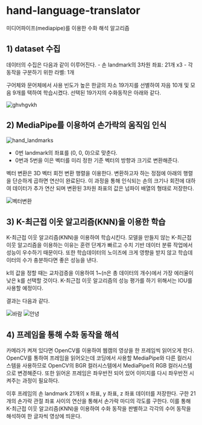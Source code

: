 # hand-language-translator
미디어파이프(mediapipe)를 이용한 수화 해석 알고리즘


## 1) dataset 수집


데이터의 수집은 다음과 같이 이루어진다.
	- 손 landmark의 3차원 좌표: 21개 x3
	- 각 동작을 구분하기 위한 라벨: 1개
  
  구어체와 문어체에서 사용 빈도가 높은 한글의 자소 19가지를 선별하여 자음 10개 및 모음 9개를 택하여 학습시켰다. 선택된 19가지의 수화동작은 아래와 같다.
  
![ghvhgvkh](https://user-images.githubusercontent.com/108911413/203528090-568f7a56-fa0b-42a3-9446-587870675a38.gif)


## 2) MediaPipe를 이용하여 손가락의 움직임 인식


![hand_landmarks](https://user-images.githubusercontent.com/108911413/203527185-404056b5-4bad-4139-ab6a-bc1f4aa8d316.png)

- 0번 landmark의 좌표를 (0, 0, 0)으로 맞춘다.
- 0번과 5번을 이은 벡터를 미리 정한 기준 벡터의 방향과 크기로 변환해준다.

벡터 변환은 3D 벡터 회전 변환 행렬을 이용한다. 변환하고자 하는 정점에 아래의 행렬을 단순하게 곱하면 연산이 완료된다. 이 과정을 통해 인식되는 손의 크기나 회전에 대하여 데이터가 추가 연산 되며 변환된 3차원 좌표의 값은 넘파이 배열의 형태로 저장한다.

![벡터변환](https://user-images.githubusercontent.com/108911413/203529089-07774ef4-5cdb-4937-96ed-7e2ab203d18a.png)


## 3) K-최근접 이웃 알고리즘(KNN)을 이용한 학습


K-최근접 이웃 알고리즘(KNN)을 이용하여 학습시킨다. 
모델을 만들지 않는 K-최근접 이웃 알고리즘을 이용하는 이유는 훈련 단계가 빠르고 수치 기반 데이터 분류 작업에서 성능이 우수하기 때문이다. 또한 학습데이터의 노이즈에 크게 영향을 받지 않고 학습데이터의 수가 충분하다면 좋은 성능을 낸다. 

k의 값을 정할 때는 교차검증을 이용하여 1~(n은 총 데이터의 개수)에서 가장 에러율이 낮은 k를 선택할 것이다. 
K-최근접 이웃 알고리즘의 성능 평가를 하기 위해서는 IOU를 사용할 예정이다.



결과는 다음과 같다.

![바람](https://user-images.githubusercontent.com/108911413/203529863-53663470-a4a5-4da0-b341-d2afdda39b40.png)
![안녕](https://user-images.githubusercontent.com/108911413/203529876-fa92bbfb-e08b-4cee-ae3e-f514c346eb2b.png)


## 4) 프레임을 통해 수화 동작을 해석


카메라가 켜져 있다면 OpenCV를 이용하여 웹캠의 영상을 한 프레임씩 읽어오게 한다. OpenCV를 통하여 프레임을 읽어오는데 코딩에서 사용할 MediaPipe와 다른 컬러시스템을 사용하므로 OpenCV의 BGR 컬러시스템에서 MediaPipe의 RGB 컬러시스템으로 변경해준다. 또한 읽어온 프레임은 좌우반전 되어 있어 이미지를 다시 좌우반전 시켜주는 과정이 필요하다.

이후 프레임의 손 landmark 21개의 x 좌표, y 좌표, z 좌표 데이터를 저장한다. 구한 21개의 손가락 관절 좌표 사이의 연산을 통해서 손가락 마디의 각도를 구한다. 이를 통해 K-최근접 이웃 알고리즘(KNN)을 이용하여 수화 동작을 판별하고 각각의 수어 동작을 해석하여 한 글자씩 영상에 띄운다.
